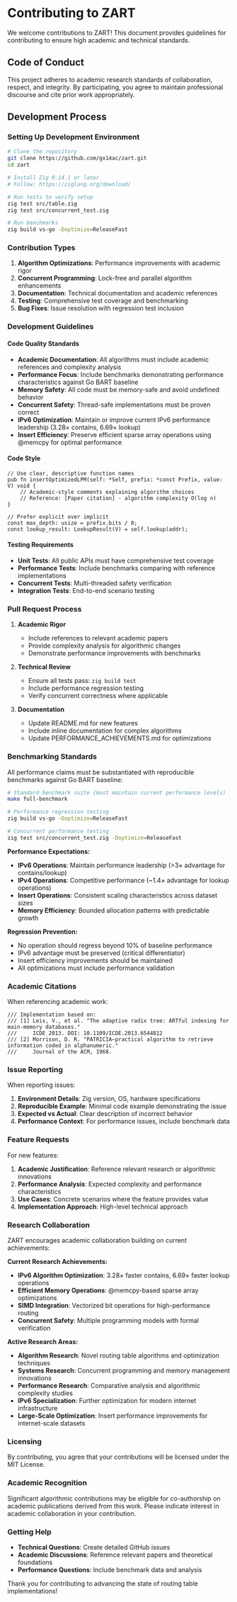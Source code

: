 # Contributing to ZART

We welcome contributions to ZART! This document provides guidelines for contributing to ensure high academic and technical standards.

## Code of Conduct

This project adheres to academic research standards of collaboration, respect, and integrity. By participating, you agree to maintain professional discourse and cite prior work appropriately.

## Development Process

### Setting Up Development Environment

```bash
# Clone the repository
git clone https://github.com/gx14ac/zart.git
cd zart

# Install Zig 0.14.1 or later
# Follow: https://ziglang.org/download/

# Run tests to verify setup
zig test src/table.zig
zig test src/concurrent_test.zig

# Run benchmarks
zig build vs-go -Doptimize=ReleaseFast
```

### Contribution Types

1. **Algorithm Optimizations**: Performance improvements with academic rigor
2. **Concurrent Programming**: Lock-free and parallel algorithm enhancements
3. **Documentation**: Technical documentation and academic references
4. **Testing**: Comprehensive test coverage and benchmarking
5. **Bug Fixes**: Issue resolution with regression test inclusion

### Development Guidelines

#### Code Quality Standards

- **Academic Documentation**: All algorithms must include academic references and complexity analysis
- **Performance Focus**: Include benchmarks demonstrating performance characteristics against Go BART baseline
- **Memory Safety**: All code must be memory-safe and avoid undefined behavior
- **Concurrent Safety**: Thread-safe implementations must be proven correct
- **IPv6 Optimization**: Maintain or improve current IPv6 performance leadership (3.28× contains, 6.69× lookup)
- **Insert Efficiency**: Preserve efficient sparse array operations using @memcpy for optimal performance

#### Code Style

```zig
// Use clear, descriptive function names
pub fn insertOptimizedLPM(self: *Self, prefix: *const Prefix, value: V) void {
    // Academic-style comments explaining algorithm choices
    // Reference: [Paper citation] - algorithm complexity O(log n)
}

// Prefer explicit over implicit
const max_depth: usize = prefix.bits / 8;
const lookup_result: LookupResult(V) = self.lookup(addr);
```

#### Testing Requirements

- **Unit Tests**: All public APIs must have comprehensive test coverage
- **Performance Tests**: Include benchmarks comparing with reference implementations
- **Concurrent Tests**: Multi-threaded safety verification
- **Integration Tests**: End-to-end scenario testing

### Pull Request Process

1. **Academic Rigor**
   - Include references to relevant academic papers
   - Provide complexity analysis for algorithmic changes
   - Demonstrate performance improvements with benchmarks

2. **Technical Review**
   - Ensure all tests pass: `zig build test`
   - Include performance regression testing
   - Verify concurrent correctness where applicable

3. **Documentation**
   - Update README.md for new features
   - Include inline documentation for complex algorithms
   - Update PERFORMANCE_ACHIEVEMENTS.md for optimizations

### Benchmarking Standards

All performance claims must be substantiated with reproducible benchmarks against Go BART baseline:

```bash
# Standard benchmark suite (must maintain current performance levels)
make full-benchmark

# Performance regression testing
zig build vs-go -Doptimize=ReleaseFast

# Concurrent performance testing
zig test src/concurrent_test.zig -Doptimize=ReleaseFast
```

**Performance Expectations:**
- **IPv6 Operations**: Maintain performance leadership (>3× advantage for contains/lookup)
- **IPv4 Operations**: Competitive performance (~1.4× advantage for lookup operations)
- **Insert Operations**: Consistent scaling characteristics across dataset sizes
- **Memory Efficiency**: Bounded allocation patterns with predictable growth

**Regression Prevention:**
- No operation should regress beyond 10% of baseline performance
- IPv6 advantage must be preserved (critical differentiator)
- Insert efficiency improvements should be maintained
- All optimizations must include performance validation

### Academic Citations

When referencing academic work:

```zig
/// Implementation based on:
/// [1] Leis, V., et al. "The adaptive radix tree: ARTful indexing for main-memory databases."
///     ICDE 2013. DOI: 10.1109/ICDE.2013.6544812
/// [2] Morrison, D. R. "PATRICIA—practical algorithm to retrieve information coded in alphanumeric."
///     Journal of the ACM, 1968.
```

### Issue Reporting

When reporting issues:

1. **Environment Details**: Zig version, OS, hardware specifications
2. **Reproducible Example**: Minimal code example demonstrating the issue
3. **Expected vs Actual**: Clear description of incorrect behavior
4. **Performance Context**: For performance issues, include benchmark data

### Feature Requests

For new features:

1. **Academic Justification**: Reference relevant research or algorithmic innovations
2. **Performance Analysis**: Expected complexity and performance characteristics
3. **Use Cases**: Concrete scenarios where the feature provides value
4. **Implementation Approach**: High-level technical approach

### Research Collaboration

ZART encourages academic collaboration building on current achievements:

**Current Research Achievements:**
- **IPv6 Algorithm Optimization**: 3.28× faster contains, 6.69× faster lookup operations
- **Efficient Memory Operations**: @memcpy-based sparse array optimizations
- **SIMD Integration**: Vectorized bit operations for high-performance routing
- **Concurrent Safety**: Multiple programming models with formal verification

**Active Research Areas:**
- **Algorithm Research**: Novel routing table algorithms and optimization techniques
- **Systems Research**: Concurrent programming and memory management innovations  
- **Performance Research**: Comparative analysis and algorithmic complexity studies
- **IPv6 Specialization**: Further optimization for modern internet infrastructure
- **Large-Scale Optimization**: Insert performance improvements for internet-scale datasets

### Licensing

By contributing, you agree that your contributions will be licensed under the MIT License.

### Academic Recognition

Significant algorithmic contributions may be eligible for co-authorship on academic publications derived from this work. Please indicate interest in academic collaboration in your contribution.

### Getting Help

- **Technical Questions**: Create detailed GitHub issues
- **Academic Discussions**: Reference relevant papers and theoretical foundations
- **Performance Questions**: Include benchmark data and analysis

Thank you for contributing to advancing the state of routing table implementations! 
